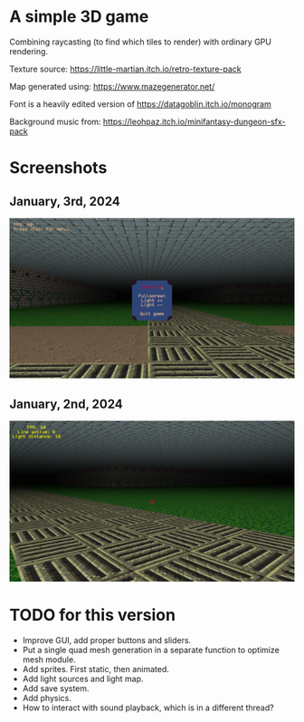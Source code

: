# A simple 3D game

Combining raycasting (to find which tiles to render) with ordinary GPU rendering.

Texture source: https://little-martian.itch.io/retro-texture-pack

Map generated using: https://www.mazegenerator.net/

Font is a heavily edited version of https://datagoblin.itch.io/monogram

Background music from: https://leohpaz.itch.io/minifantasy-dungeon-sfx-pack

# Screenshots
## January, 3rd, 2024
![width:500px](./screenshots/2.png)
## January, 2nd, 2024
![width:500px](./screenshots/1.png)

# TODO for this version

- Improve GUI, add proper buttons and sliders.
- Put a single quad mesh generation in a separate function to optimize mesh module.
- Add sprites. First static, then animated.
- Add light sources and light map.
- Add save system.
- Add physics.
- How to interact with sound playback, which is in a different thread?